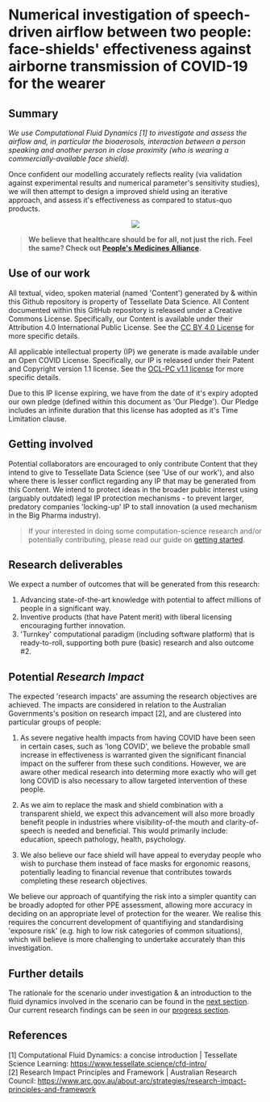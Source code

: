 # Numerical investigation of speech-driven airflow between two people: face-shields' effectiveness against airborne transmission of COVID-19 for the wearer
## Summary
_We use Computational Fluid Dynamics [1] to investigate and assess the airflow and, in particular the bioaerosols, interaction between a person speaking and another person in close proximity (who is wearing a commercially-available face shield)._

Once confident our modelling accurately reflects reality (via validation against experimental results and numerical parameter's sensitivity studies), we will then attempt to design a improved shield using an iterative approach, and assess it's effectiveness as compared to status-quo products.

<p align="center"><img src="https://github.com/user-attachments/assets/e23c68b3-a5d3-4ae4-8b25-08b2d2a477d7"></p>

>**We believe that healthcare should be for all, not just the rich. Feel the same? Check out [People's Medicines Alliance](www.peoplesmedicines.org).**

## Use of our work
All textual, video, spoken material (named 'Content') generated by & within this Github repository is property of Tessellate Data Science. All Content documented within this GitHub repository is released under a Creative Commons License. Specifically, our Content is available under their Attribution 4.0 International Public License. See the [CC BY 4.0 License](https://creativecommons.org/licenses/by/4.0/) for more specific details. 

All applicable intellectual property (IP) we generate is made available under an Open COVID License. Specifically, our IP is released under their Patent and Copyright version 1.1 license. See the [OCL-PC v1.1 license](https://opencovidpledge.org/v1-1-ocl-pc/) for more specific details.

Due to this IP license expiring, we have from the date of it's expiry adopted our own pledge (defined within this document as 'Our Pledge'). Our Pledge includes an infinite duration that this license has adopted as it's Time Limitation clause. 

## Getting involved
Potential collaborators are encouraged to only contribute Content that they intend to give to Tessellate Data Science (see 'Use of our work'), and also where there is lesser conflict regarding any IP that may be generated from this Content. We intend to protect ideas in the broader public interest using (arguably outdated) legal IP protection mechanisms - to prevent larger, predatory companies 'locking-up' IP to stall innovation (a used mechanism in the Big Pharma industry).

> If your interested in doing some computation-science research and/or potentially contributing, please read our guide on [getting started](https://github.com/TessellateDataScience/faceShieldOptimisations/tree/main/getStarted).

## Research deliverables
We expect a number of outcomes that will be generated from this research:
1. Advancing state-of-the-art knowledge with potential to affect millions of people in a significant way.
2. Inventive products (that have Patent merit) with liberal licensing encouraging further innovation.
3. 'Turnkey' computational paradigm (including software platform) that is ready-to-roll, supporting both pure (basic) research and also outcome #2.

## Potential _Research Impact_
The expected 'research impacts' are assuming the research objectives are achieved. The impacts are considered in relation to the Australian Governments's position on research impact [2], and are clustered into particular groups of people:

1. As severe negative health impacts from having COVID have been seen in certain cases, such as 'long COVID', we believe the probable small increase in effectiveness is warranted given the significant financial impact on the sufferer from these such conditions. However, we are aware other medical research into determing more exactly who will get long COVID is also necessary to allow targeted intervention of these people.

2. As we aim to replace the mask and shield combination with a transparent shield, we expect this advancement will also more broadly benefit people in industries where visibility-of-the mouth and clarity-of-speech is needed and beneficial. This would primarily include: education, speech pathology, health, psychology. 

3. We also believe our face shield will have appeal to everyday people who wish to purchase them instead of face masks for ergonomic reasons, potentially leading to financial revenue that contributes towards completing these research objectives.

We believe our approach of quantifying the risk into a simpler quantity can be broadly adopted for other PPE assessment, allowing more accuracy in deciding on an appropriate level of protection for the wearer. We realise this requires the concurrent development of quantifiying and standardising 'exposure risk' (e.g. high to low risk categories of common situations), which will believe is more challenging to undertake accurately than this investigation.

## Further details
The rationale for the scenario under investigation & an introduction to the fluid dynamics involved in the scenario can be found in the [next section](https://github.com/TessellateDataScience/faceShieldOptimisations/blob/main/1_rationale-intro.md). Our current research findings can be seen in our [progress section](https://github.com/TessellateDataScience/faceShieldOptimisations/blob/main/3_progress.md).

## References
[1] Computational Fluid Dynamics: a concise introduction | Tessellate Science Learning: https://www.tessellate.science/cfd-intro/  
[2] Research Impact Principles and Framework | Australian Research Council: https://www.arc.gov.au/about-arc/strategies/research-impact-principles-and-framework  
